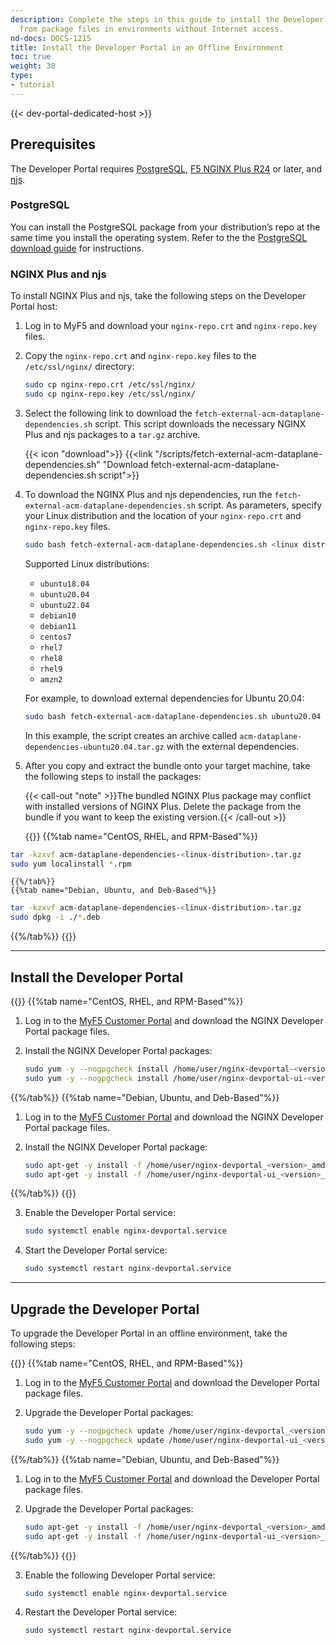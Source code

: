 ```yaml
---
description: Complete the steps in this guide to install the Developer Portal directly
  from package files in environments without Internet access.
nd-docs: DOCS-1215
title: Install the Developer Portal in an Offline Environment
toc: true
weight: 30
type:
- tutorial
---
```


{{< dev-portal-dedicated-host >}}


## Prerequisites

The Developer Portal requires [PostgreSQL](https://www.postgresql.org), [F5 NGINX Plus R24](https://docs.nginx.com/nginx/) or later, and [njs](https://nginx.org/en/docs/njs/).

### PostgreSQL

You can install the PostgreSQL package from your distribution’s repo at the same time you install the operating system. Refer to the the [PostgreSQL download guide](https://www.postgresql.org/download/) for instructions.

### NGINX Plus and njs

To install NGINX Plus and njs, take the following steps on the Developer Portal host:

1. Log in to MyF5 and download your `nginx-repo.crt` and `nginx-repo.key` files.
2. Copy the `nginx-repo.crt` and `nginx-repo.key` files to the `/etc/ssl/nginx/` directory:

    ```bash
    sudo cp nginx-repo.crt /etc/ssl/nginx/
    sudo cp nginx-repo.key /etc/ssl/nginx/
    ```

3. Select the following link to download the `fetch-external-acm-dataplane-dependencies.sh` script. This script downloads the necessary NGINX Plus and njs packages to a `tar.gz` archive.

    {{< icon "download">}} {{<link "/scripts/fetch-external-acm-dataplane-dependencies.sh" "Download fetch-external-acm-dataplane-dependencies.sh script">}}

4. To download the NGINX Plus and njs dependencies, run the `fetch-external-acm-dataplane-dependencies.sh` script. As parameters, specify your Linux distribution and the location of your `nginx-repo.crt` and `nginx-repo.key` files.

    ```bash
    sudo bash fetch-external-acm-dataplane-dependencies.sh <linux distribution> /etc/ssl/nginx/nginx-repo.crt /etc/ssl/nginx/nginx-repo.key
    ```

    Supported Linux distributions:

    - `ubuntu18.04`
    - `ubuntu20.04`
    - `ubuntu22.04`
    - `debian10`
    - `debian11`
    - `centos7`
    - `rhel7`
    - `rhel8`
    - `rhel9`
    - `amzn2`

    For example, to download external dependencies for Ubuntu 20.04:

    ```bash
    sudo bash fetch-external-acm-dataplane-dependencies.sh ubuntu20.04 /etc/ssl/nginx/nginx-repo.crt /etc/ssl/nginx/nginx-repo.key
    ```

    In this example, the script creates an archive called `acm-dataplane-dependencies-ubuntu20.04.tar.gz` with the external dependencies.

5. After you copy and extract the bundle onto your target machine, take the following steps to install the packages:

    {{< call-out "note" >}}The bundled NGINX Plus package may conflict with installed versions of NGINX Plus. Delete the package from the bundle if you want to keep the existing version.{{< /call-out >}}

    {{<tabs name="install-acm-dataplane-dependencies">}}
    {{%tab name="CentOS, RHEL, and RPM-Based"%}}

```bash
tar -kzxvf acm-dataplane-dependencies-<linux-distribution>.tar.gz
sudo yum localinstall *.rpm
```

    {{%/tab%}}
    {{%tab name="Debian, Ubuntu, and Deb-Based"%}}

```bash
tar -kzxvf acm-dataplane-dependencies-<linux-distribution>.tar.gz
sudo dpkg -i ./*.deb
```

{{%/tab%}}
{{</tabs>}}

---

## Install the Developer Portal

{{<tabs name="install_devportal_offline">}}
{{%tab name="CentOS, RHEL, and RPM-Based"%}}

1. Log in to the [MyF5 Customer Portal](https://account.f5.com/myf5) and download the NGINX Developer Portal package files.

2. Install the NGINX Developer Portal packages:

   ```bash
   sudo yum -y --nogpgcheck install /home/user/nginx-devportal-<version>.x86_64.rpm
   sudo yum -y --nogpgcheck install /home/user/nginx-devportal-ui-<version>.x86_64.rpm
   ```

{{%/tab%}}
{{%tab name="Debian, Ubuntu, and Deb-Based"%}}

1. Log in to the [MyF5 Customer Portal](https://account.f5.com/myf5) and download the NGINX Developer Portal package files.

2. Install the NGINX Developer Portal package:

   ```bash
   sudo apt-get -y install -f /home/user/nginx-devportal_<version>_amd64.deb
   sudo apt-get -y install -f /home/user/nginx-devportal-ui_<version>_amd64.deb
   ```

{{%/tab%}}
{{</tabs>}}

3. Enable the Developer Portal service:

   ```bash
   sudo systemctl enable nginx-devportal.service
   ```

4. Start the Developer Portal service:

   ```bash
   sudo systemctl restart nginx-devportal.service
   ```

---

## Upgrade the Developer Portal

To upgrade the Developer Portal in an offline environment, take the following steps:

{{<tabs name="upgrade_dev_portal_offline">}}
{{%tab name="CentOS, RHEL, and RPM-Based"%}}

1. Log in to the [MyF5 Customer Portal](https://account.f5.com/myf5) and download the Developer Portal package files.

2. Upgrade the Developer Portal packages:

   ```bash
   sudo yum -y --nogpgcheck update /home/user/nginx-devportal_<version>.x86_64.rpm
   sudo yum -y --nogpgcheck update /home/user/nginx-devportal-ui_<version>.x86_64.rpm
   ```

{{%/tab%}}
{{%tab name="Debian, Ubuntu, and Deb-Based"%}}

1. Log in to the [MyF5 Customer Portal](https://account.f5.com/myf5) and download the Developer Portal package files.

2. Upgrade the Developer Portal packages:

   ```bash
   sudo apt-get -y install -f /home/user/nginx-devportal_<version>_amd64.deb
   sudo apt-get -y install -f /home/user/nginx-devportal-ui_<version>_amd64.deb
   ```

{{%/tab%}}
{{</tabs>}}

3. Enable the following Developer Portal service:

   ```bash
   sudo systemctl enable nginx-devportal.service
   ```

4. Restart the Developer Portal service:

   ```bash
   sudo systemctl restart nginx-devportal.service
   ```
